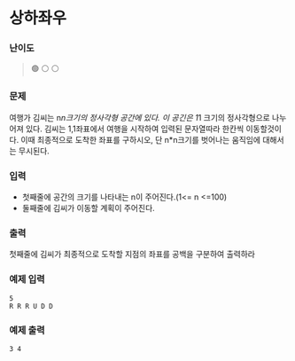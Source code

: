 # 상하좌우

### 난이도

> 🟢 ⚪️ ⚪️

### 문제

여행가 김씨는 n*n크기의 정사각형 공간에 있다. 이 공긴은 1*1 크기의 정사각형으로 나누어져 있다.
김씨는 1,1좌표에서 여행을 시작하여 입력된 문자열따라 한칸씩 이동할것이다. 이때 최종적으로 도착한
좌표를 구하시오, 단 n\*n크기를 벗어나는 움직임에 대해서는 무시된다.

### 입력

- 첫째줄에 공간의 크기를 나타내는 n이 주어진다.(1<= n <=100)
- 둘째줄에 김씨가 이동할 계획이 주어진다.

### 출력

첫째줄에 김씨가 최종적으로 도착할 지점의 좌표를 공백을 구분하여 출력하라

### 예제 입력

```
5
R R R U D D
```

### 예제 출력

```
3 4
```
